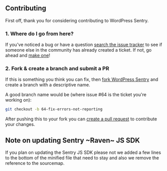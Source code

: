 ## Contributing

First off, thank you for considering contributing to WordPress Sentry.

### 1. Where do I go from here?

If you've noticed a bug or have a question
[search the issue tracker](https://github.com/itgalaxy/sentry-integration/issues?q=something)
to see if someone else in the community has already created a ticket. If not, go
ahead and [make one](https://github.com/itgalaxy/sentry-integration/issues/new)!

### 2. Fork & create a branch and submit a PR

If this is something you think you can fix, then
[fork WordPress Sentry](https://help.github.com/articles/fork-a-repo) and create
a branch with a descriptive name.

A good branch name would be (where issue #64 is the ticket you're working on):

```sh
git checkout -b 64-fix-errors-not-reporting
```

After pushing this to your fork you can
[create a pull request](https://help.github.com/articles/creating-a-pull-request-from-a-fork/)
to contribute your changes.

## Note on updating Sentry ~Raven~ JS SDK

If you plan on updating the Sentry JS SDK please not we added a few lines to the
bottom of the minified file that need to stay and also we remove the reference
to the sourcemap.

